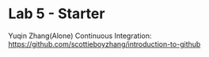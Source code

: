 # Lab 5 - Starter
Yuqin Zhang(Alone)
Continuous Integration:
https://github.com/scottieboyzhang/introduction-to-github
